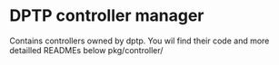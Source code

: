 # DPTP controller manager

Contains controllers owned by dptp. You wil find their code and more detailled READMEs below pkg/controller/

